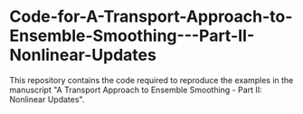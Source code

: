 # Code-for-A-Transport-Approach-to-Ensemble-Smoothing---Part-II-Nonlinear-Updates
This repository contains the code required to reproduce the examples in the manuscript "A Transport Approach to Ensemble Smoothing - Part II: Nonlinear Updates".
